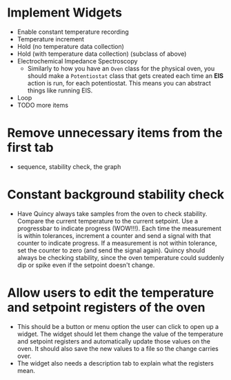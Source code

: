 # Implement Widgets
- Enable constant temperature recording
- Temperature increment
- Hold (no temperature data collection)
- Hold (with temperature data collection) (subclass of above)
- Electrochemical Impedance Spectroscopy
    - Similarly to how you have an `Oven` class for the physical oven, you should make a `Potentiostat` class that gets created each time an **EIS** action is run, for each potentiostat. This means you can abstract things like running EIS.
- Loop
- TODO more items

# Remove unnecessary items from the first tab
- sequence, stability check, the graph

# Constant background stability check
- Have Quincy always take samples from the oven to check stability. Compare the current temperature to the current setpoint. Use a progressbar to indicate progress (WOW!!!). Each time the measurement is within tolerances, increment a counter and send a signal with that counter to indicate progress. If a measurement is not within tolerance, set the counter to zero (and send the signal again). Quincy should always be checking stability, since the oven temperature could suddenly dip or spike even if the setpoint doesn't change.

# Allow users to edit the temperature and setpoint registers of the oven
- This should be a button or menu option the user can click to open up a widget. The widget should let them change the value of the temperature and setpoint registers and automatically update those values on the oven. It should also save the new values to a file so the change carries over.
- The widget also needs a description tab to explain what the registers mean.
